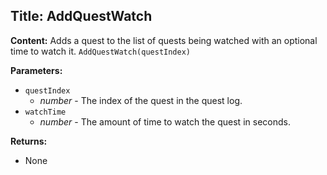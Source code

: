 ## Title: AddQuestWatch

**Content:**
Adds a quest to the list of quests being watched with an optional time to watch it.
`AddQuestWatch(questIndex)`

**Parameters:**
- `questIndex`
  - *number* - The index of the quest in the quest log.
- `watchTime`
  - *number* - The amount of time to watch the quest in seconds.

**Returns:**
- None